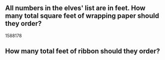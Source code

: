 ## All numbers in the elves' list are in feet. How many total square feet of wrapping paper should they order?
1588178
## How many total feet of ribbon should they order?
<ANSWER>